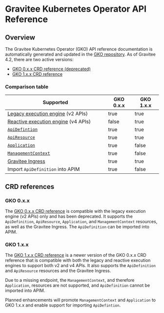 # Gravitee Kubernetes Operator API Reference

## Overview

The Gravitee Kubernetes Operator (GKO) API reference documentation is automatically generated and updated in the [GKO repository](https://github.com/gravitee-io/gravitee-kubernetes-operator/tree/master/docs/api). As of Gravitee 4.2, there are two active versions:

* [GKO 0.x.x CRD reference (deprecated)](https://github.com/gravitee-io/gravitee-kubernetes-operator/blob/master/docs/api/reference.md)
* [GKO 1.x.x CRD reference](https://github.com/gravitee-io/gravitee-kubernetes-operator/blob/beta/docs/api/reference.md)

### Comparison table

<table><thead><tr><th width="313.66666666666663">Supported</th><th data-type="checkbox">GKO 0.x.x</th><th data-type="checkbox">GKO 1.x.x</th></tr></thead><tbody><tr><td><a href="../overview/gravitee-api-definitions-and-execution-engines/reactive-execution-engine.md">Legacy execution engine</a> (v2 APIs)</td><td>true</td><td>true</td></tr><tr><td><a href="../overview/gravitee-api-definitions-and-execution-engines/reactive-execution-engine.md">Reactive execution engine</a> (v4 APIs)</td><td>false</td><td>true</td></tr><tr><td><a href="../guides/gravitee-kubernetes-operator/custom-resource-definitions/apidefinition-crd.md"><code>ApiDefintion</code></a></td><td>true</td><td>true</td></tr><tr><td><a href="../guides/gravitee-kubernetes-operator/custom-resource-definitions/apiresource-crd.md"><code>ApiResource</code></a></td><td>true</td><td>true</td></tr><tr><td><a href="../guides/gravitee-kubernetes-operator/custom-resource-definitions/application-crd.md"><code>Application</code></a></td><td>true</td><td>false</td></tr><tr><td><a href="../guides/gravitee-kubernetes-operator/custom-resource-definitions/managementcontext-resource.md"><code>ManagementContext</code></a></td><td>true</td><td>false</td></tr><tr><td><a href="../guides/gravitee-kubernetes-operator/gravitee-as-an-ingress-controller.md">Gravitee Ingress</a></td><td>true</td><td>true</td></tr><tr><td>Import <code>ApiDefinition</code> into APIM</td><td>true</td><td>false</td></tr></tbody></table>

## CRD references

### GKO 0.x.x

The [GKO 0.x.x CRD reference](https://github.com/gravitee-io/gravitee-kubernetes-operator/blob/master/docs/api/reference.md) is compatible with the legacy execution engine (v2 APIs) only and has been deprecated. It supports the `ApiDefinition`, `ApiResource`, `Application`, and `ManagementContext` resources, as well as the Gravitee Ingress. The `ApiDefinition` can be imported into APIM.

### GKO 1.x.x

The [GKO 1.x.x CRD reference](https://github.com/gravitee-io/gravitee-kubernetes-operator/blob/beta/docs/api/reference.md) is a newer version of the GKO 0.x.x CRD reference that is compatible with both the legacy and reactive execution engines to support both v2 and v4 APIs. It also supports the `ApiDefinition` and `ApiResource` resources and the Gravitee Ingress.&#x20;

Due to a missing endpoint, the `ManagementContext`, and therefore `Application`, resources are not supported, and `ApiDefinition` cannot be imported into APIM.&#x20;

Planned enhancements will promote `ManagementContext` and `Application` to GKO 1.x.x and enable support for importing `ApiDefintion`.
